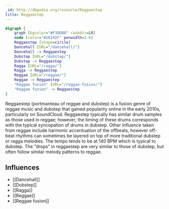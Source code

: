 ```yaml
---
_id: http://dbpedia.org/resource/Reggaestep
title: Reggaestep
---
```


```dot
digraph {
	graph [bgcolor="#F3DDB8" rankdir=LR]
	node [color="#26242F" penwidth=3.0]
	Reggaestep [shape=circle]
	Dancehall [URL="/dancehall/"]
	Dancehall -> Reggaestep
	Dubstep [URL="/dubstep/"]
	Dubstep -> Reggaestep
	Ragga [URL="/ragga/"]
	Ragga -> Reggaestep
	Reggae [URL="/reggae/"]
	Reggae -> Reggaestep
	"Reggae fusion" [URL="/reggae-fusion/"]
	"Reggae fusion" -> Reggaestep
}
```

Reggaestep (portmanteau of reggae and dubstep) is a fusion genre of reggae music and dubstep that gained popularity online in the early 2010s, particularly on SoundCloud. Reggaestep typically has similar drum samples as those used in reggae; however, the timing of these drums corresponds with the typical syncopation of drums in dubstep. Other influence taken from reggae include harmonic accentuation of the offbeats, however off-beat rhythms can sometimes be layered on top of more traditional dubstep or ragga melodies. The tempo tends to be at 140 BPM which is typical to dubstep. The "drops" in reggaestep are very similar to those of dubstep, but often follow similar melody patterns to reggae.

## Influences

- [[Dancehall]]
- [[Dubstep]]
- [[Ragga]]
- [[Reggae]]
- [[Reggae fusion]]
